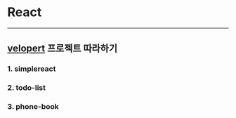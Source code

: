 # React

---
## [velopert](https://velopert.com/) 프로젝트 따라하기

### 1. simplereact
### 2. todo-list
### 3. phone-book